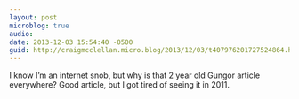 ```yaml
---
layout: post
microblog: true
audio: 
date: 2013-12-03 15:54:40 -0500
guid: http://craigmcclellan.micro.blog/2013/12/03/t407976201727524864.html
---
```

I know I’m an internet snob, but why is that 2 year old Gungor article everywhere? Good article, but I got tired of seeing it in 2011.
